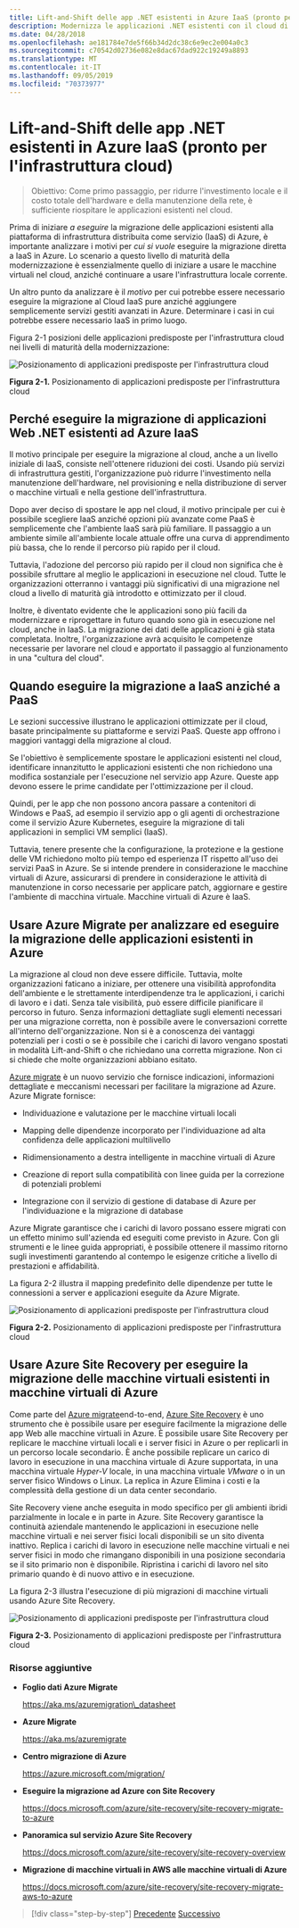 ```yaml
---
title: Lift-and-Shift delle app .NET esistenti in Azure IaaS (pronto per l'infrastruttura cloud)
description: Modernizza le applicazioni .NET esistenti con il cloud di Azure e i contenitori di Windows.
ms.date: 04/28/2018
ms.openlocfilehash: ae181784e7de5f66b34d2dc38c6e9ec2e004a0c3
ms.sourcegitcommit: c70542d02736e082e8dac67dad922c19249a8893
ms.translationtype: MT
ms.contentlocale: it-IT
ms.lasthandoff: 09/05/2019
ms.locfileid: "70373977"
---
```

# <a name="lift-and-shift-existing-net-apps-to-azure-iaas-cloud-infrastructure-ready"></a>Lift-and-Shift delle app .NET esistenti in Azure IaaS (pronto per l'infrastruttura cloud)

> Obiettivo: Come primo passaggio, per ridurre l'investimento locale e il costo totale dell'hardware e della manutenzione della rete, è sufficiente riospitare le applicazioni esistenti nel cloud.

Prima di iniziare *a eseguire* la migrazione delle applicazioni esistenti alla piattaforma di infrastruttura distribuita come servizio (IaaS) di Azure, è importante analizzare i motivi per *cui si vuole* eseguire la migrazione diretta a IaaS in Azure. Lo scenario a questo livello di maturità della modernizzazione è essenzialmente quello di iniziare a usare le macchine virtuali nel cloud, anziché continuare a usare l'infrastruttura locale corrente.

Un altro punto da analizzare è il *motivo* per cui potrebbe essere necessario eseguire la migrazione al Cloud IaaS pure anziché aggiungere semplicemente servizi gestiti avanzati in Azure. Determinare i casi in cui potrebbe essere necessario IaaS in primo luogo.

Figura 2-1 posizioni delle applicazioni predisposte per l'infrastruttura cloud nei livelli di maturità della modernizzazione:

![Posizionamento di applicazioni predisposte per l'infrastruttura cloud](./media/image2-1.png)

**Figura 2-1.** Posizionamento di applicazioni predisposte per l'infrastruttura cloud

## <a name="why-migrate-existing-net-web-applications-to-azure-iaas"></a>Perché eseguire la migrazione di applicazioni Web .NET esistenti ad Azure IaaS

Il motivo principale per eseguire la migrazione al cloud, anche a un livello iniziale di IaaS, consiste nell'ottenere riduzioni dei costi. Usando più servizi di infrastruttura gestiti, l'organizzazione può ridurre l'investimento nella manutenzione dell'hardware, nel provisioning e nella distribuzione di server o macchine virtuali e nella gestione dell'infrastruttura.

Dopo aver deciso di spostare le app nel cloud, il motivo principale per cui è possibile scegliere IaaS anziché opzioni più avanzate come PaaS è semplicemente che l'ambiente IaaS sarà più familiare. Il passaggio a un ambiente simile all'ambiente locale attuale offre una curva di apprendimento più bassa, che lo rende il percorso più rapido per il cloud.

Tuttavia, l'adozione del percorso più rapido per il cloud non significa che è possibile sfruttare al meglio le applicazioni in esecuzione nel cloud. Tutte le organizzazioni otterranno i vantaggi più significativi di una migrazione nel cloud a livello di maturità già introdotto e ottimizzato per il cloud.

Inoltre, è diventato evidente che le applicazioni sono più facili da modernizzare e riprogettare in futuro quando sono già in esecuzione nel cloud, anche in IaaS. La migrazione dei dati delle applicazioni è già stata completata. Inoltre, l'organizzazione avrà acquisito le competenze necessarie per lavorare nel cloud e apportato il passaggio al funzionamento in una "cultura del cloud".

## <a name="when-to-migrate-to-iaas-instead-of-to-paas"></a>Quando eseguire la migrazione a IaaS anziché a PaaS

Le sezioni successive illustrano le applicazioni ottimizzate per il cloud, basate principalmente su piattaforme e servizi PaaS. Queste app offrono i maggiori vantaggi della migrazione al cloud. 

Se l'obiettivo è semplicemente spostare le applicazioni esistenti nel cloud, identificare innanzitutto le applicazioni esistenti che non richiedono una modifica sostanziale per l'esecuzione nel servizio app Azure. Queste app devono essere le prime candidate per l'ottimizzazione per il cloud. 

Quindi, per le app che non possono ancora passare a contenitori di Windows e PaaS, ad esempio il servizio app o gli agenti di orchestrazione come il servizio Azure Kubernetes, eseguire la migrazione di tali applicazioni in semplici VM semplici (IaaS). 

Tuttavia, tenere presente che la configurazione, la protezione e la gestione delle VM richiedono molto più tempo ed esperienza IT rispetto all'uso dei servizi PaaS in Azure. Se si intende prendere in considerazione le macchine virtuali di Azure, assicurarsi di prendere in considerazione le attività di manutenzione in corso necessarie per applicare patch, aggiornare e gestire l'ambiente di macchina virtuale. Macchine virtuali di Azure è IaaS.

## <a name="use-azure-migrate-to-analyze-and-migrate-your-existing-applications-to-azure"></a>Usare Azure Migrate per analizzare ed eseguire la migrazione delle applicazioni esistenti in Azure

La migrazione al cloud non deve essere difficile. Tuttavia, molte organizzazioni faticano a iniziare, per ottenere una visibilità approfondita dell'ambiente e le strettamente interdipendenze tra le applicazioni, i carichi di lavoro e i dati. Senza tale visibilità, può essere difficile pianificare il percorso in futuro. Senza informazioni dettagliate sugli elementi necessari per una migrazione corretta, non è possibile avere le conversazioni corrette all'interno dell'organizzazione. Non si è a conoscenza dei vantaggi potenziali per i costi o se è possibile che i carichi di lavoro vengano spostati in modalità Lift-and-Shift o che richiedano una corretta migrazione. Non ci si chiede che molte organizzazioni abbiano esitato.

[Azure migrate](https://aka.ms/azuremigrate) è un nuovo servizio che fornisce indicazioni, informazioni dettagliate e meccanismi necessari per facilitare la migrazione ad Azure. Azure Migrate fornisce:

- Individuazione e valutazione per le macchine virtuali locali

- Mapping delle dipendenze incorporato per l'individuazione ad alta confidenza delle applicazioni multilivello

- Ridimensionamento a destra intelligente in macchine virtuali di Azure

- Creazione di report sulla compatibilità con linee guida per la correzione di potenziali problemi

- Integrazione con il servizio di gestione di database di Azure per l'individuazione e la migrazione di database

Azure Migrate garantisce che i carichi di lavoro possano essere migrati con un effetto minimo sull'azienda ed eseguiti come previsto in Azure. Con gli strumenti e le linee guida appropriati, è possibile ottenere il massimo ritorno sugli investimenti garantendo al contempo le esigenze critiche a livello di prestazioni e affidabilità.

La figura 2-2 illustra il mapping predefinito delle dipendenze per tutte le connessioni a server e applicazioni eseguite da Azure Migrate.

![Posizionamento di applicazioni predisposte per l'infrastruttura cloud](./media/image2-2.png)

**Figura 2-2.** Posizionamento di applicazioni predisposte per l'infrastruttura cloud

## <a name="use-azure-site-recovery-to-migrate-your-existing-vms-to-azure-vms"></a>Usare Azure Site Recovery per eseguire la migrazione delle macchine virtuali esistenti in macchine virtuali di Azure

Come parte del [Azure migrate](https://aka.ms/azuremigrate)end-to-end, [Azure Site Recovery](https://docs.microsoft.com/azure/site-recovery/site-recovery-overview) è uno strumento che è possibile usare per eseguire facilmente la migrazione delle app Web alle macchine virtuali in Azure. È possibile usare Site Recovery per replicare le macchine virtuali locali e i server fisici in Azure o per replicarli in un percorso locale secondario. È anche possibile replicare un carico di lavoro in esecuzione in una macchina virtuale di Azure supportata, in una macchina virtuale *Hyper-V* locale, in una macchina virtuale *VMware* o in un server fisico Windows o Linux. La replica in Azure Elimina i costi e la complessità della gestione di un data center secondario.

Site Recovery viene anche eseguita in modo specifico per gli ambienti ibridi parzialmente in locale e in parte in Azure. Site Recovery garantisce la continuità aziendale mantenendo le applicazioni in esecuzione nelle macchine virtuali e nei server fisici locali disponibili se un sito diventa inattivo. Replica i carichi di lavoro in esecuzione nelle macchine virtuali e nei server fisici in modo che rimangano disponibili in una posizione secondaria se il sito primario non è disponibile. Ripristina i carichi di lavoro nel sito primario quando è di nuovo attivo e in esecuzione.

La figura 2-3 illustra l'esecuzione di più migrazioni di macchine virtuali usando Azure Site Recovery.

![Posizionamento di applicazioni predisposte per l'infrastruttura cloud](./media/image2-3.png)

**Figura 2-3.** Posizionamento di applicazioni predisposte per l'infrastruttura cloud

### <a name="additional-resources"></a>Risorse aggiuntive

- **Foglio dati Azure Migrate**

    <https://aka.ms/azuremigration\_datasheet>

- **Azure Migrate**

    <https://aka.ms/azuremigrate>

- **Centro migrazione di Azure**

    <https://azure.microsoft.com/migration/>

- **Eseguire la migrazione ad Azure con Site Recovery**

    <https://docs.microsoft.com/azure/site-recovery/site-recovery-migrate-to-azure>

- **Panoramica sul servizio Azure Site Recovery**

    <https://docs.microsoft.com/azure/site-recovery/site-recovery-overview>

- **Migrazione di macchine virtuali in AWS alle macchine virtuali di Azure**

    <https://docs.microsoft.com/azure/site-recovery/site-recovery-migrate-aws-to-azure>

>[!div class="step-by-step"]
>[Precedente](index.md)
>[Successivo](migrate-your-relational-databases-to-azure.md) <!-- Next Chapter -->
